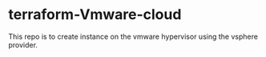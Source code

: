 # terraform-Vmware-cloud
This repo is to create instance on the vmware hypervisor using the vsphere provider.
